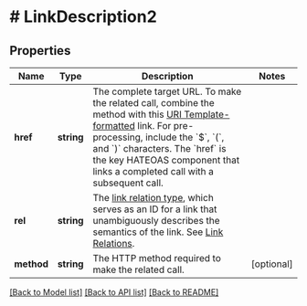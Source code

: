 # # LinkDescription2

## Properties

Name | Type | Description | Notes
------------ | ------------- | ------------- | -------------
**href** | **string** | The complete target URL. To make the related call, combine the method with this [URI Template-formatted](https://tools.ietf.org/html/rfc6570) link. For pre-processing, include the &#x60;$&#x60;, &#x60;(&#x60;, and &#x60;)&#x60; characters. The &#x60;href&#x60; is the key HATEOAS component that links a completed call with a subsequent call. |
**rel** | **string** | The [link relation type](https://tools.ietf.org/html/rfc5988#section-4), which serves as an ID for a link that unambiguously describes the semantics of the link. See [Link Relations](https://www.iana.org/assignments/link-relations/link-relations.xhtml). |
**method** | **string** | The HTTP method required to make the related call. | [optional]

[[Back to Model list]](../../README.md#models) [[Back to API list]](../../README.md#endpoints) [[Back to README]](../../README.md)
